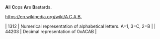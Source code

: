 **A**ll **C**ops **A**re **B**astards.

<https://en.wikipedia.org/wiki/A.C.A.B.>

| 1312 | Numerical representation of alphabetical letters. A=1, 3=C, 2=B |
| 44203 | Decimal representation of 0xACAB |
